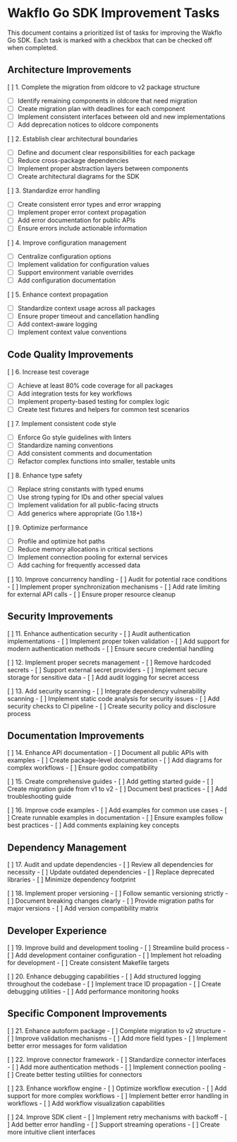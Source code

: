 # Wakflo Go SDK Improvement Tasks

This document contains a prioritized list of tasks for improving the Wakflo Go SDK. Each task is marked with a checkbox that can be checked off when completed.

## Architecture Improvements

[ ] 1. Complete the migration from oldcore to v2 package structure
   - [ ] Identify remaining components in oldcore that need migration
   - [ ] Create migration plan with deadlines for each component
   - [ ] Implement consistent interfaces between old and new implementations
   - [ ] Add deprecation notices to oldcore components

[ ] 2. Establish clear architectural boundaries
   - [ ] Define and document clear responsibilities for each package
   - [ ] Reduce cross-package dependencies
   - [ ] Implement proper abstraction layers between components
   - [ ] Create architectural diagrams for the SDK

[ ] 3. Standardize error handling
   - [ ] Create consistent error types and error wrapping
   - [ ] Implement proper error context propagation
   - [ ] Add error documentation for public APIs
   - [ ] Ensure errors include actionable information

[ ] 4. Improve configuration management
   - [ ] Centralize configuration options
   - [ ] Implement validation for configuration values
   - [ ] Support environment variable overrides
   - [ ] Add configuration documentation

[ ] 5. Enhance context propagation
   - [ ] Standardize context usage across all packages
   - [ ] Ensure proper timeout and cancellation handling
   - [ ] Add context-aware logging
   - [ ] Implement context value conventions

## Code Quality Improvements

[ ] 6. Increase test coverage
   - [ ] Achieve at least 80% code coverage for all packages
   - [ ] Add integration tests for key workflows
   - [ ] Implement property-based testing for complex logic
   - [ ] Create test fixtures and helpers for common test scenarios

[ ] 7. Implement consistent code style
   - [ ] Enforce Go style guidelines with linters
   - [ ] Standardize naming conventions
   - [ ] Add consistent comments and documentation
   - [ ] Refactor complex functions into smaller, testable units

[ ] 8. Enhance type safety
   - [ ] Replace string constants with typed enums
   - [ ] Use strong typing for IDs and other special values
   - [ ] Implement validation for all public-facing structs
   - [ ] Add generics where appropriate (Go 1.18+)

[ ] 9. Optimize performance
   - [ ] Profile and optimize hot paths
   - [ ] Reduce memory allocations in critical sections
   - [ ] Implement connection pooling for external services
   - [ ] Add caching for frequently accessed data

[ ] 10. Improve concurrency handling
    - [ ] Audit for potential race conditions
    - [ ] Implement proper synchronization mechanisms
    - [ ] Add rate limiting for external API calls
    - [ ] Ensure proper resource cleanup

## Security Improvements

[ ] 11. Enhance authentication security
    - [ ] Audit authentication implementations
    - [ ] Implement proper token validation
    - [ ] Add support for modern authentication methods
    - [ ] Ensure secure credential handling

[ ] 12. Implement proper secrets management
    - [ ] Remove hardcoded secrets
    - [ ] Support external secret providers
    - [ ] Implement secure storage for sensitive data
    - [ ] Add audit logging for secret access

[ ] 13. Add security scanning
    - [ ] Integrate dependency vulnerability scanning
    - [ ] Implement static code analysis for security issues
    - [ ] Add security checks to CI pipeline
    - [ ] Create security policy and disclosure process

## Documentation Improvements

[ ] 14. Enhance API documentation
    - [ ] Document all public APIs with examples
    - [ ] Create package-level documentation
    - [ ] Add diagrams for complex workflows
    - [ ] Ensure godoc compatibility

[ ] 15. Create comprehensive guides
    - [ ] Add getting started guide
    - [ ] Create migration guide from v1 to v2
    - [ ] Document best practices
    - [ ] Add troubleshooting guide

[ ] 16. Improve code examples
    - [ ] Add examples for common use cases
    - [ ] Create runnable examples in documentation
    - [ ] Ensure examples follow best practices
    - [ ] Add comments explaining key concepts

## Dependency Management

[ ] 17. Audit and update dependencies
    - [ ] Review all dependencies for necessity
    - [ ] Update outdated dependencies
    - [ ] Replace deprecated libraries
    - [ ] Minimize dependency footprint

[ ] 18. Implement proper versioning
    - [ ] Follow semantic versioning strictly
    - [ ] Document breaking changes clearly
    - [ ] Provide migration paths for major versions
    - [ ] Add version compatibility matrix

## Developer Experience

[ ] 19. Improve build and development tooling
    - [ ] Streamline build process
    - [ ] Add development container configuration
    - [ ] Implement hot reloading for development
    - [ ] Create consistent Makefile targets

[ ] 20. Enhance debugging capabilities
    - [ ] Add structured logging throughout the codebase
    - [ ] Implement trace ID propagation
    - [ ] Create debugging utilities
    - [ ] Add performance monitoring hooks

## Specific Component Improvements

[ ] 21. Enhance autoform package
    - [ ] Complete migration to v2 structure
    - [ ] Improve validation mechanisms
    - [ ] Add more field types
    - [ ] Implement better error messages for form validation

[ ] 22. Improve connector framework
    - [ ] Standardize connector interfaces
    - [ ] Add more authentication methods
    - [ ] Implement connection pooling
    - [ ] Create better testing utilities for connectors

[ ] 23. Enhance workflow engine
    - [ ] Optimize workflow execution
    - [ ] Add support for more complex workflows
    - [ ] Implement better error handling in workflows
    - [ ] Add workflow visualization capabilities

[ ] 24. Improve SDK client
    - [ ] Implement retry mechanisms with backoff
    - [ ] Add better error handling
    - [ ] Support streaming operations
    - [ ] Create more intuitive client interfaces